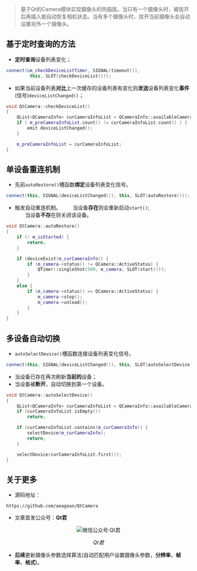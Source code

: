 <!-- ---
title: Qt摄像头热插拔实现
date: 2019-08-07 22:41:222
tags: Qt
comments: true
--- -->

> 基于Qt的Camera模块实现摄像头的热插拔。当只有一个摄像头时，被拔开后再插入能自动恢复相机状态。当有多个摄像头时，拔开当前摄像头会自动设置另外一个摄像头。

## 基于定时查询的方法
* **定时查询**设备列表变化；
```cpp
connect(&m_checkDeviceListTimer, SIGNAL(timeout()), 
         this, SLOT(checkDeviceList()));
```
* 如果当前设备列表**对比**上一次缓存的设备列表有变化则**发送**设备列表变化**事件**(信号)`deviceListChanged()`；
```cpp
void QtCamera::checkDeviceList()
{
    QList<QCameraInfo> curCameraInfoList = QCameraInfo::availableCameras();
    if ( m_preCameraInfoList.count() != curCameraInfoList.count() ) {
        emit deviceListChanged();
    }

    m_preCameraInfoList = curCameraInfoList;
}
```

## 单设备重连机制
* 先前`autoRestore()`槽函数**绑定**设备列表变化信号。
```cpp
connect(this, SIGNAL(deviceListChanged()), this, SLOT(autoRestore()));
```
* 触发自动重连机制。
&emsp;&emsp;当设备**存在**则会重新启动`start()`;  
&emsp;&emsp;当设备**不存**在则关闭该设备。  
```cpp
void QtCamera::autoRestore()
{
    if (! m_isStarted) {
        return;
    }

    if (deviceExist(m_curCameraInfo)) {
        if (m_camera->status() != QCamera::ActiveStatus) {
            QTimer::singleShot(500, m_camera, SLOT(start()));
        }
    }
    else {
        if (m_camera->status() == QCamera::ActiveStatus) {
            m_camera->stop();
            m_camera->unload();
        }
    }
}
```

## 多设备自动切换
* `autoSelectDevice()`槽函数连接设备列表变化信号。
```cpp
connect(this, SIGNAL(deviceListChanged()), this, SLOT(autoSelectDevice()));
```

* 当设备已存在再次刷新**当前的**设备；
* 当设备被**断开**，自动切换到第一个设备。
```cpp
void QtCamera::autoSelectDevice()
{
    QList<QCameraInfo> curCameraInfoList = QCameraInfo::availableCameras();
    if (curCameraInfoList.isEmpty())
        return;

    if (curCameraInfoList.contains(m_curCameraInfo)) {
        selectDevice(m_curCameraInfo);
        return;
    }

    selectDevice(curCameraInfoList.first());
}
```

## 关于更多
* 源码地址：
```
https://github.com/aeagean/QtCamera
```
* 文章首发公众号：**Qt君**  
<p align="center">
  <img src="http://www.qtbig.com/about/index/my_qrcode.jpg" alt="微信公众号:Qt君">
  <p align="center"><em>Qt君</em></p>
</p>

* **后续**更新摄像头参数选择算法(自动匹配用户设置摄像头参数，**分辨率**，**帧率**，**格式**)。
